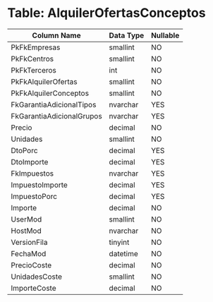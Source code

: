 # Table: AlquilerOfertasConceptos

| Column Name | Data Type | Nullable |
|-------------|-----------|----------|
| PkFkEmpresas | smallint | NO |
| PkFkCentros | smallint | NO |
| PkFkTerceros | int | NO |
| PkFkAlquilerOfertas | smallint | NO |
| PkFkAlquilerConceptos | smallint | NO |
| FkGarantiaAdicionalTipos | nvarchar | YES |
| FkGarantiaAdicionalGrupos | nvarchar | YES |
| Precio | decimal | NO |
| Unidades | smallint | NO |
| DtoPorc | decimal | YES |
| DtoImporte | decimal | YES |
| FkImpuestos | nvarchar | YES |
| ImpuestoImporte | decimal | YES |
| ImpuestoPorc | decimal | YES |
| Importe | decimal | NO |
| UserMod | smallint | NO |
| HostMod | nvarchar | NO |
| VersionFila | tinyint | NO |
| FechaMod | datetime | NO |
| PrecioCoste | decimal | NO |
| UnidadesCoste | smallint | NO |
| ImporteCoste | decimal | NO |
